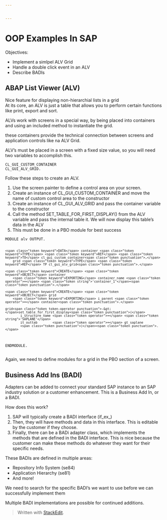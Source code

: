 ```yaml
---


---
```


<h1 id="oop-examples-in-sap">OOP Examples In SAP</h1>
<p>Objectives:</p>
<ul>
<li>Implement a simlpel ALV Grid</li>
<li>Handle a double click event in an ALV</li>
<li>Describe BADIs</li>
</ul>
<h2 id="abap-list-viewer-alv">ABAP List Viewer (ALV)</h2>
<p>Nice feature for displaying non-hierarchial lists in a grid<br>
At its core, an ALV is just a table that allows you to perform certain functions like print, export and sort.</p>
<p>ALVs work with screens in a special way, by being placed into containers and using an included method to instantiate the grid.</p>
<p>these containers provide the technical connection between screens and application controls like na ALV Grid.</p>
<p>ALV’s must be placed in a screen with a fixed size value, so you will need two variables to accomplish this.</p>
<pre class=" language-abap"><code class="prism  language-abap">CL_GUI_CUSTOM_CONTAINER
CL_GUI_ALV_GRID<span class="token punctuation">.</span>
</code></pre>
<p>Follow these steps to create an ALV.</p>
<ol>
<li>Use the screen painter to define a control area on your screen.</li>
<li>Create an instance of CL_GUI_CUSTOM_CONTAINER and move the name of custom control area to the constructor</li>
<li>Create an instance of CL_GUI_ALV_GRID and pass the container variable to the constructor</li>
<li>Call the method SET_TABLE_FOR_FIRST_DISPLAY() from the ALV variable and pass the internal table it. We will now display this table’s data in the ALV</li>
<li>This must be done in a PBO module for best success</li>
</ol>
<pre class=" language-abap"><code class="prism  language-abap"><span class="token keyword">MODULE</span> alv <span class="token keyword">OUTPUT</span><span class="token punctuation">.</span>

	<span class="token keyword">DATA</span> container <span class="token keyword">TYPE</span> <span class="token keyword">REF</span> <span class="token keyword">TO</span> cl_gui_custom_container<span class="token punctuation">,</span>
		grid <span class="token keyword">TYPE</span> <span class="token keyword">REF</span> TP cl_gui_alv_grid<span class="token punctuation">.</span>

	<span class="token keyword">CREATE</span> <span class="token keyword">OBJECT</span> container 
		<span class="token keyword">EXPORTING</span> container_name <span class="token operator">=</span> <span class="token string">'container_1'</span><span class="token punctuation">.</span>

	<span class="token keyword">CREATE</span> <span class="token keyword">OBJECT</span> grid
		<span class="token keyword">EXPORTING</span> i_parent <span class="token operator">=</span> container<span class="token punctuation">.</span>

	grid<span class="token token-operator punctuation">-&gt;</span>set_table_for_first_display<span class="token punctuation">(</span>
			i_structure_name <span class="token operator">=</span> <span class="token string">'SAPLANE'</span>
			it_outtab 		 <span class="token operator">=</span> gt_saplane
			<span class="token punctuation">)</span><span class="token punctuation">.</span>
		
<span class="token keyword">ENDMODULE</span><span class="token punctuation">.</span>
</code></pre>
<p>Again, we need to define modules for a grid in the PBO section of a screen.</p>
<h2 id="business-add-ins-badi">Business Add Ins (BADI)</h2>
<p>Adapters can be added to connect your standard SAP instance to an SAP industry solution or a customer enhancement. This is a Business Add In, or a BADI.</p>
<p>How does this work?</p>
<ol>
<li>SAP will typically create a BADI interface (if_ex_)</li>
<li>Then, they will have methods and data in this interface. This is editable by the customer if they choose.</li>
<li>Finally, there can be a BADi adapter class, which implements the methods that are defined in the BADI interface. This is nice because the customer can make these methods do whatever they want for their specific needs.</li>
</ol>
<p>These BADIs are defined in multiple areas:</p>
<ul>
<li>Repository Info System (se84)</li>
<li>Application Hierarchy (se81)</li>
<li>And more!</li>
</ul>
<p>We need to search for the specific BADI’s we want to use before we can successfully implement them</p>
<p>Multiple BADI implementations are possible for continued additions.</p>
<blockquote>
<p>Written with <a href="https://stackedit.io/">StackEdit</a>.</p>
</blockquote>

